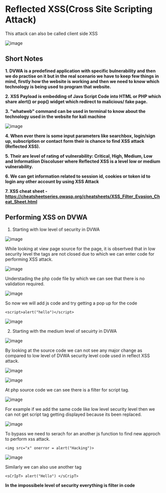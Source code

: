 # Reflected XSS(Cross Site Scripting Attack)  
This attack can also be called client side XSS

![image](https://user-images.githubusercontent.com/60937657/205972462-4843c529-a532-43b2-9a7a-59fa04f2729e.png)


## Short Notes

**1. DVWA is a predefined application with specific bulnerability and then we do practise on it but in the real scenario we have to keep few things in mind, firstly how the website is working and then we need to know which technology is being used to program that website.**

**2. XSS Payload is embedding of Java Script Code into HTML or PHP which share alert() or pop() widget which redirect to malicious/ fake page.** 

**3. "whatweb" command can be used in terminal to know about the technology used in the website for kali machine**

![image](https://user-images.githubusercontent.com/60937657/206000998-cc55130e-6bac-431e-8c58-002696f39cb7.png)

**4. When ever there is some input parameters like searchbox, login/sign up, subscription or contact form their is chance to find XSS attack (Reflected XSS).**

**5. Their are level of rating of vulnerability: Critical, High, Medium, Low and Informatiion Discoluser where Reflected XSS is a level low or medium vulnerability.**

**6. We can get information related to session id, cookies or token id to login any other account by using XSS Attack**

**7. XSS cheat sheet - https://cheatsheetseries.owasp.org/cheatsheets/XSS_Filter_Evasion_Cheat_Sheet.html**

## Performing XSS on DVWA 

1. Starting with low level of security in DVWA 

![image](https://user-images.githubusercontent.com/60937657/206422280-aaab1ab6-ce2f-4da8-a541-568b34868aaa.png)

While looking at view page source for the page, it is obsertved that in low security level the tags are not closed due to which we can enter code for performing XSS attack. 

![image](https://user-images.githubusercontent.com/60937657/206423194-5785210e-f909-4aae-9343-ac0a879315ae.png)

Understading the php code file by which we can see that there is no validation required. 

![image](https://user-images.githubusercontent.com/60937657/206423846-233fc949-ce16-469d-b0e8-a6f3172ed293.png)

So now we will add js code and try getting a pop up for the code 

```
<script>alert("hello")</script>
```

![image](https://user-images.githubusercontent.com/60937657/206425000-aa93c420-abd0-4e54-ac01-4d2cee5c5652.png)

2. Starting with the medium level of secuirty in DVWA 

![image](https://user-images.githubusercontent.com/60937657/206425544-2a422d5d-a7b5-469f-bdb0-b3d89b4f85f1.png)

By looking at the source code we can not see any major change as compared to low level of DVWA security level code used in reflect XSS attack. 

![image](https://user-images.githubusercontent.com/60937657/206426113-9af93e86-8d5d-4529-bd2d-cd3401f1e851.png)

![image](https://user-images.githubusercontent.com/60937657/206426263-4200f150-2c36-4178-b544-f36358c37e9a.png)

At php source code we can see there is a filter for script tag.

![image](https://user-images.githubusercontent.com/60937657/206426556-2829e5c3-74b3-4d58-9343-9a8e9e45685d.png)

For example if we add the same code like low level security level then we can not get script tag getting displayed because its been replaced. 

![image](https://user-images.githubusercontent.com/60937657/206427098-3ed1fea4-95f2-4b62-a3ff-6e556c7a6f81.png)

To bypass we need to serach for an another js function to find new approch to perform xss attack. 

```
<img src="x" onerror = alert("Hacking")>
```

![image](https://user-images.githubusercontent.com/60937657/206427882-b9232cf1-4adc-4e8a-b7da-806407d2a254.png)

Similarly we can also use another tag 

```
<sCrIpT> alert("Hello") </sCripT>
```

**In the impossibele level of security everything is filter in code** 
